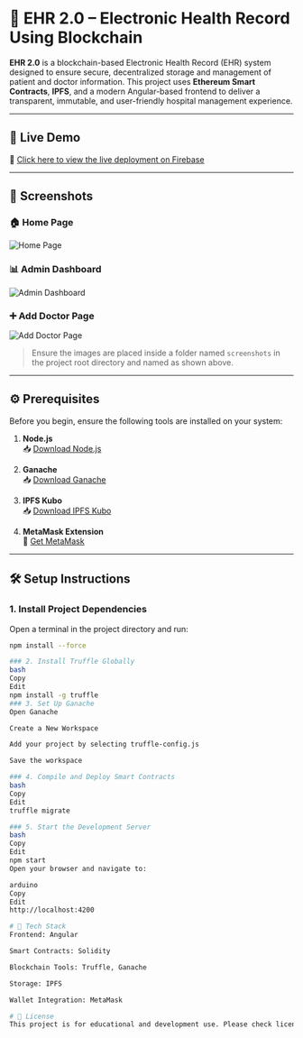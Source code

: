 # 🏥 EHR 2.0 – Electronic Health Record Using Blockchain

**EHR 2.0** is a blockchain-based Electronic Health Record (EHR) system designed to ensure secure, decentralized storage and management of patient and doctor information. This project uses **Ethereum Smart Contracts**, **IPFS**, and a modern Angular-based frontend to deliver a transparent, immutable, and user-friendly hospital management experience.

---

## 🔗 Live Demo

🚀 [Click here to view the live deployment on Firebase](https://ehr-2-0.web.app/)

---

## 📸 Screenshots

### 🏠 Home Page  
![Home Page](./screenshots/home-page.png)

### 📊 Admin Dashboard  
![Admin Dashboard](./screenshots/admin-dashboard.png)

### ➕ Add Doctor Page  
![Add Doctor Page](./screenshots/add-doctor.png)

> Ensure the images are placed inside a folder named `screenshots` in the project root directory and named as shown above.

---

## ⚙️ Prerequisites

Before you begin, ensure the following tools are installed on your system:

1. **Node.js**  
   📥 [Download Node.js](https://nodejs.org/en/download/)

2. **Ganache**  
   📥 [Download Ganache](https://www.trufflesuite.com/ganache)

3. **IPFS Kubo**  
   📥 [Download IPFS Kubo](https://dist.ipfs.tech/#go-ipfs)

4. **MetaMask Extension**  
   🦊 [Get MetaMask](https://chrome.google.com/webstore/detail/metamask/nkbihfbeogaeaoehlefnkodbefgpgknn?hl=en-US)

---

## 🛠️ Setup Instructions

### 1. Install Project Dependencies
Open a terminal in the project directory and run:
```bash
npm install --force

### 2. Install Truffle Globally
bash
Copy
Edit
npm install -g truffle
### 3. Set Up Ganache
Open Ganache

Create a New Workspace

Add your project by selecting truffle-config.js

Save the workspace

### 4. Compile and Deploy Smart Contracts
bash
Copy
Edit
truffle migrate

### 5. Start the Development Server
bash
Copy
Edit
npm start
Open your browser and navigate to:

arduino
Copy
Edit
http://localhost:4200

# 🧠 Tech Stack
Frontend: Angular

Smart Contracts: Solidity

Blockchain Tools: Truffle, Ganache

Storage: IPFS

Wallet Integration: MetaMask

# 🧾 License
This project is for educational and development use. Please check licensing terms before deploying commercially.

